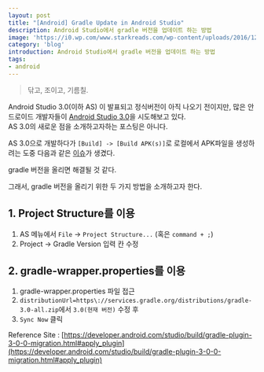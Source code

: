 ```yaml
---
layout: post
title: "[Android] Gradle Update in Android Studio"
description: Android Studio에서 gradle 버전을 업데이트 하는 방법
image: 'https://i0.wp.com/www.starkreads.com/wp-content/uploads/2016/12/android-studio-logo.png?fit=1217%2C520'
category: 'blog'
introduction: Android Studio에서 gradle 버전을 업데이트 하는 방법
tags:
- android
---
```


> 닦고, 조이고, 기름칠.  

Android Studio 3.0(이하 AS) 이 발표되고 정식버전이 아직 나오기 전이지만, 많은 안드로이드 개발자들이 [Android Studio 3.0](https://developer.android.com/studio/preview/index.html?hl=ko)을 시도해보고 있다.  
AS 3.0의 새로운 점을 소개하고자하는 포스팅은 아니다.  

AS 3.0으로 개발하다가 `[Build] -> [Build APK(s)]`로 로컬에서 APK파일을 생성하려는 도중 다음과 같은 [이슈](https://stackoverflow.com/questions/44206433/gradle-version-3-3-does-not-support-fortask-method-on-buildactionexecuter/44254745)가 생겼다.  

gradle 버전을 올리면 해결될 것 같다.

그래서, gradle 버전을 올리기 위한 두 가지 방법을 소개하고자 한다.

## 1. Project Structure를 이용
1. AS 메뉴에서 `File` -> `Project Structure...` (혹은 `command + ;`)
2. Project -> Gradle Version 입력 칸 수정

## 2. gradle-wrapper.properties를 이용
1. gradle-wrapper.properties 파일 접근
2. `distributionUrl=https\://services.gradle.org/distributions/gradle-3.0-all.zip`에서 `3.0(현재 버전)` 수정 후
3. `Sync Now` 클릭

Reference Site : [https://developer.android.com/studio/build/gradle-plugin-3-0-0-migration.html#apply_plugin](https://developer.android.com/studio/build/gradle-plugin-3-0-0-migration.html#apply_plugin)
